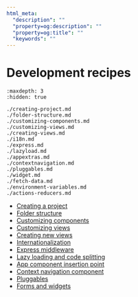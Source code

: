 ```yaml
---
html_meta:
  "description": ""
  "property=og:description": ""
  "property=og:title": ""
  "keywords": ""
---
```


# Development recipes


```{toctree}
:maxdepth: 3
:hidden: true

./creating-project.md
./folder-structure.md
./customizing-components.md
./customizing-views.md
./creating-views.md
./i18n.md
./express.md
./lazyload.md
./appextras.md
./contextnavigation.md
./pluggables.md
./widget.md
./fetch-data.md
./environment-variables.md
./actions-reducers.md

```

- [Creating a project](./creating-project.md)
- [Folder structure](./folder-structure.md)
- [Customizing components](./customizing-components.md)
- [Customizing views](./customizing-views.md)
- [Creating new views](./creating-views.md)
- [Internationalization](./i18n.md)
- [Express middleware](./express.md)
- [Lazy loading and code splitting](./lazyload.md)
- [App component insertion point](./appextras.md)
- [Context navigation component](./contextnavigation.md)
- [Pluggables](./pluggables.md)
- [Forms and widgets](./widget.md)
